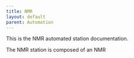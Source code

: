 ```yaml
---
title: NMR
layout: default
parent: Automation
---
```


This is the NMR automated station documentation.

The NMR station is composed of an NMR
